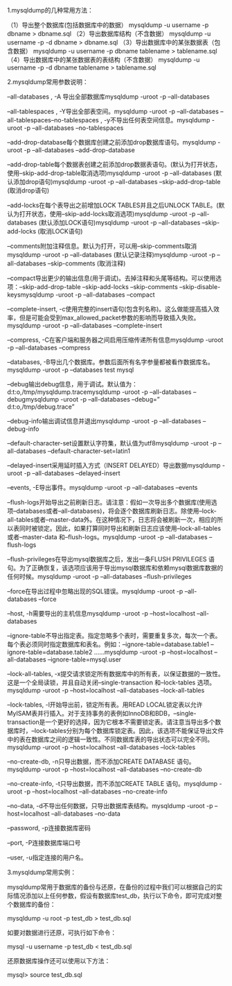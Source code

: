 1.mysqldump的几种常用方法：

（1）导出整个数据库(包括数据库中的数据）
    mysqldump -u username -p dbname > dbname.sql
（2）导出数据库结构（不含数据）
    mysqldump -u username -p -d dbname > dbname.sql
（3）导出数据库中的某张数据表（包含数据）
    mysqldump -u username -p dbname tablename > tablename.sql
（4）导出数据库中的某张数据表的表结构（不含数据）
    mysqldump -u username -p -d dbname tablename > tablename.sql

2.mysqldump常用参数说明：

–all-databases , -A 导出全部数据库mysqldump -uroot -p –all-databases

–all-tablespaces , -Y导出全部表空间。mysqldump -uroot -p –all-databases –all-tablespaces–no-tablespaces , -y不导出任何表空间信息。mysqldump -uroot -p –all-databases –no-tablespaces

–add-drop-database每个数据库创建之前添加drop数据库语句。mysqldump -uroot -p –all-databases –add-drop-database

–add-drop-table每个数据表创建之前添加drop数据表语句。(默认为打开状态，使用–skip-add-drop-table取消选项)mysqldump -uroot -p –all-databases (默认添加drop语句)mysqldump -uroot -p –all-databases –skip-add-drop-table (取消drop语句)

–add-locks在每个表导出之前增加LOCK TABLES并且之后UNLOCK TABLE。(默认为打开状态，使用–skip-add-locks取消选项)mysqldump -uroot -p –all-databases (默认添加LOCK语句)mysqldump -uroot -p –all-databases –skip-add-locks (取消LOCK语句)

–comments附加注释信息。默认为打开，可以用–skip-comments取消mysqldump -uroot -p –all-databases (默认记录注释)mysqldump -uroot -p –all-databases –skip-comments (取消注释)

–compact导出更少的输出信息(用于调试)。去掉注释和头尾等结构。可以使用选项：–skip-add-drop-table –skip-add-locks –skip-comments –skip-disable-keysmysqldump -uroot -p –all-databases –compact

–complete-insert, -c使用完整的insert语句(包含列名称)。这么做能提高插入效率，但是可能会受到max_allowed_packet参数的影响而导致插入失败。mysqldump -uroot -p –all-databases –complete-insert

–compress, -C在客户端和服务器之间启用压缩传递所有信息mysqldump -uroot -p –all-databases –compress

–databases, -B导出几个数据库。参数后面所有名字参量都被看作数据库名。mysqldump -uroot -p –databases test mysql

–debug输出debug信息，用于调试。默认值为：d:t:o,/tmp/mysqldump.tracemysqldump -uroot -p –all-databases –debugmysqldump -uroot -p –all-databases –debug=” d:t:o,/tmp/debug.trace”

–debug-info输出调试信息并退出mysqldump -uroot -p –all-databases –debug-info

–default-character-set设置默认字符集，默认值为utf8mysqldump -uroot -p –all-databases –default-character-set=latin1

–delayed-insert采用延时插入方式（INSERT DELAYED）导出数据mysqldump -uroot -p –all-databases –delayed-insert

–events, -E导出事件。mysqldump -uroot -p –all-databases –events

–flush-logs开始导出之前刷新日志。请注意：假如一次导出多个数据库(使用选项–databases或者–all-databases)，将会逐个数据库刷新日志。除使用–lock-all-tables或者–master-data外。在这种情况下，日志将会被刷新一次，相应的所以表同时被锁定。因此，如果打算同时导出和刷新日志应该使用–lock-all-tables 或者–master-data 和–flush-logs。mysqldump -uroot -p –all-databases –flush-logs

–flush-privileges在导出mysql数据库之后，发出一条FLUSH PRIVILEGES 语句。为了正确恢复，该选项应该用于导出mysql数据库和依赖mysql数据库数据的任何时候。mysqldump -uroot -p –all-databases –flush-privileges

–force在导出过程中忽略出现的SQL错误。mysqldump -uroot -p –all-databases –force

–host, -h需要导出的主机信息mysqldump -uroot -p –host=localhost –all-databases

–ignore-table不导出指定表。指定忽略多个表时，需要重复多次，每次一个表。每个表必须同时指定数据库和表名。例如：–ignore-table=database.table1 –ignore-table=database.table2 ……mysqldump -uroot -p –host=localhost –all-databases –ignore-table=mysql.user

–lock-all-tables, -x提交请求锁定所有数据库中的所有表，以保证数据的一致性。这是一个全局读锁，并且自动关闭–single-transaction 和–lock-tables 选项。mysqldump -uroot -p –host=localhost –all-databases –lock-all-tables

–lock-tables, -l开始导出前，锁定所有表。用READ LOCAL锁定表以允许MyISAM表并行插入。对于支持事务的表例如InnoDB和BDB，–single-transaction是一个更好的选择，因为它根本不需要锁定表。请注意当导出多个数据库时，–lock-tables分别为每个数据库锁定表。因此，该选项不能保证导出文件中的表在数据库之间的逻辑一致性。不同数据库表的导出状态可以完全不同。mysqldump -uroot -p –host=localhost –all-databases –lock-tables

–no-create-db, -n只导出数据，而不添加CREATE DATABASE 语句。mysqldump -uroot -p –host=localhost –all-databases –no-create-db

–no-create-info, -t只导出数据，而不添加CREATE TABLE 语句。mysqldump -uroot -p –host=localhost –all-databases –no-create-info

–no-data, -d不导出任何数据，只导出数据库表结构。mysqldump -uroot -p –host=localhost –all-databases –no-data

–password, -p连接数据库密码

–port, -P连接数据库端口号

–user, -u指定连接的用户名。

3.mysqldump常用实例：

mysqldump常用于数据库的备份与还原，在备份的过程中我们可以根据自己的实际情况添加以上任何参数，假设有数据库test_db，执行以下命令，即可完成对整个数据库的备份：

mysqldump -u root -p test_db > test_db.sql

如要对数据进行还原，可执行如下命令：

mysql -u username -p test_db < test_db.sql

还原数据库操作还可以使用以下方法：

mysql> source test_db.sql

